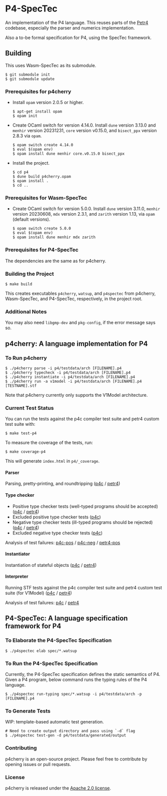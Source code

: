 # P4-SpecTec

An implementation of the P4 language.
This reuses parts of the [Petr4](https://github.com/verified-network-toolchain/petr4) codebase, especially the parser and numerics implementation.

Also a to-be formal specification for P4, using the SpecTec framework.

## Building

This uses Wasm-SpecTec as its submodule.

```shell
$ git submodule init
$ git submodule update
```

### Prerequisites for p4cherry

* Install `opam` version 2.0.5 or higher.
  ```shell
  $ apt-get install opam
  $ opam init
  ```

* Create OCaml switch for version 4.14.0.
  Install `dune` version 3.13.0 and `menhir` version 20231231, `core` version v0.15.0, and `bisect_ppx` version 2.8.3 via `opam`.
  ```shell
  $ opam switch create 4.14.0
  $ eval $(opam env)
  $ opam install dune menhir core.v0.15.0 bisect_ppx
  ```

* Install the project.
  ```shell
  $ cd p4
  $ dune build p4cherry.opam 
  $ opam install .
  $ cd ..
  ```

### Prerequisites for Wasm-SpecTec

* Create OCaml switch for version 5.0.0.
  Install `dune` version 3.11.0, `menhir` version 20230608, `mdx` version 2.3.1, and `zarith` version 1.13, via `opam` (default versions).
  ```shell
  $ opam switch create 5.0.0
  $ eval $(opam env)
  $ opam install dune menhir mdx zarith
  ```

### Prerequisites for P4-SpecTec

The dependencies are the same as for p4cherry.

### Building the Project

```shell
$ make build
```

This creates executables `p4cherry`, `watsup`, and `p4spectec` from p4cherry, Wasm-SpecTec, and P4-SpecTec, respectively, in the project root.

### Additional Notes

You may also need `libgmp-dev` and `pkg-config`, if the error message says so.

## p4cherry: A language implementation for P4

### To Run p4cherry

```shell
$ ./p4cherry parse -i p4/testdata/arch [FILENAME].p4
$ ./p4cherry typecheck -i p4/testdata/arch [FILENAME].p4
$ ./p4cherry instantiate -i p4/testdata/arch [FILENAME].p4
$ ./p4cherry run -a v1model -i p4/testdata/arch [FILENAME].p4 [TESTNAME].stf
```

Note that p4cherry currently only supports the V1Model architecture.

### Current Test Status

You can run the tests against the p4c compiler test suite and petr4 custom test suite with:

```shell
$ make test-p4
```

To measure the coverage of the tests, run:

```shell
$ make coverage-p4
```

This will generate `index.html` in `p4/_coverage`.

#### Parser

Parsing, pretty-printing, and roundtripping ([p4c](p4/test/parse_p4c.expected) / [petr4](p4/test/parse_petr4.expected))

#### Type checker

* Positive type checker tests (well-typed programs should be accepted) ([p4c](p4/test/typecheck_pos_p4c.expected) / [petr4](p4/status/petr4/typecheck_pos_petr4.expected))
* Excluded positive type checker tests ([p4c](p4/test/typecheck_pos_p4c_excluded.expected))
* Negative type checker tests (ill-typed programs should be rejected) ([p4c](p4/test/typecheck_neg_p4c.expected) / [petr4](p4/test/typecheck_neg_petr4.expected))
* Excluded negative type checker tests ([p4c](p4/test/typecheck_neg_p4c_excluded.expected))

Analysis of test failures: [p4c-pos](p4/status/p4c/typecheck-pos.analysis.md) / [p4c-neg](p4/status/p4c/typecheck-neg.analysis.md) / [petr4-pos](p4/status/petr4/typecheck-pos.analysis.md)

#### Instantiator

Instantiation of stateful objects ([p4c](p4/test/instantiate_p4c.expected) / [petr4](p4/test/instantiate_petr4.expected))

#### Interpreter

Running STF tests against the p4c compiler test suite and petr4 custom test suite (for V1Model) ([p4c](p4/test/run_v1model_p4c.expected) / [petr4](p4/test/run_v1model_petr4.expected))

Analysis of test failures: [p4c](p4/status/p4c/run-v1model.analysis.md) / [petr4](p4/status/petr4/run-v1model.analysis.md)

## P4-SpecTec: A language specification framework for P4

### To Elaborate the P4-SpecTec Specification

```shell
$ ./p4spectec elab spec/*.watsup
```

### To Run the P4-SpecTec Specification

Currently, the P4-SpecTec specification defines the static semantics of P4.
Given a P4 program, below command runs the typing rules of the P4 language.

```shell
$ ./p4spectec run-typing spec/*.watsup -i p4/testdata/arch -p [FILENAME].p4
```

### To Generate Tests
WIP: template-based automatic test generation.
```shell
# Need to create output directory and pass using `-d` flag
$ ./p4spectec test-gen -d p4/testdata/generated/output
```

### Contributing

p4cherry is an open-source project. Please feel free to contribute by opening issues or pull requests.

### License

p4cherry is released under the [Apache 2.0 license](LICENSE).
